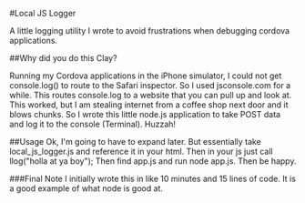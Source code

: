 #Local JS Logger

A little logging utility I wrote to avoid frustrations when debugging cordova applications.

##Why did you do this Clay?

Running my Cordova applications in the iPhone simulator, I could not get console.log() to route to the Safari inspector. So I used jsconsole.com for a while. This routes console.log to a website that you can pull up and look at. This worked, but I am stealing internet from a coffee shop next door and it blows chunks. So I wrote this little node.js application to take POST data and log it to the console (Terminal). Huzzah!

##Usage
Ok, I'm going to have to expand later. But essentially take local_js_logger.js and reference it in your html. Then in your js just call llog("holla at ya boy"); Then find app.js and run node app.js. Then be happy. 

###Final Note
I initially wrote this in like 10 minutes and 15 lines of code. It is a good example of what node is good at.